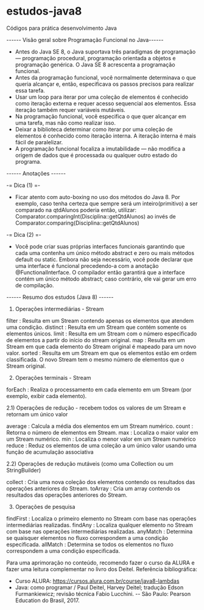 # estudos-java8
Códigos para prática desenvolvimento Java

------ Visão geral sobre Programação Funcional no Java------

- Antes do Java SE 8, o Java suportava três paradigmas de programação — programação procedural, programação orientada a objetos e programação
genérica. O Java SE 8 acrescenta a programação funcional.
- Antes da programação funcional, você normalmente determinava o que queria alcançar e, então, especificava os passos precisos para realizar
essa tarefa.
- Usar um loop para iterar por uma coleção de elementos é conhecido como iteração externa e requer acesso sequencial aos elementos. Essa
iteração também requer variáveis mutáveis.
- Na programação funcional, você especifica o que quer alcançar em uma tarefa, mas não como realizar isso.
- Deixar a biblioteca determinar como iterar por uma coleção de elementos é conhecido como iteração interna. A iteração interna é mais fácil de
paralelizar.
- A programação funcional focaliza a imutabilidade — não modifica a origem de dados que é processada ou qualquer outro estado do programa.

------ Anotações ------

-= Dica (1) =-
- Ficar atento com auto-boxing no uso dos métodos do Java 8.
	Por exemplo, caso tenha certeza que sempre será um inteiro(primitivo) a ser comparado na qtdAlunos poderia então, utilizar:
		Comparator.comparingInt(Disciplina::getQtdAlunos)
	ao invés de
		Comparator.comparing(Disciplina::getQtdAlunos)

-= Dica (2) =-		
- Você pode criar suas próprias interfaces funcionais garantindo que cada uma contenha um único método abstract e zero ou
mais métodos default ou static. Embora não seja necessário, você pode declarar que uma interface é funcional precedendo-a
com a anotação @FunctionalInterface. O compilador então garantirá que a interface contém um único método abstract; caso
contrário, ele vai gerar um erro de compilação.


------ Resumo dos estudos (Java 8) ------

1) Operações intermediárias - Stream

filter 		: Resulta em um Stream contendo apenas os elementos que atendem uma condição.
distinct 	: Resulta em um Stream que contém somente os elementos únicos.
limit 		: Resulta em um Stream com o número especificado de elementos a partir do início do stream original.
map 		: Resulta em um Stream em que cada elemento do Stream original é mapeado para um novo valor.
sorted 		: Resulta em um Stream em que os elementos estão em ordem classificada. O novo Stream tem o mesmo número de elementos que o Stream original.

2) Operações terminais - Stream

forEach 	: Realiza o processamento em cada elemento em um Stream (por exemplo, exibir cada elemento).

2.1) Operações de redução - recebem todos os valores de um Stream e retornam um único valor

average 	: Calcula a média dos elementos em um Stream numérico.
count 		: Retorna o número de elementos em Stream.
max 		: Localiza o maior valor em um Stream numérico.
min 		: Localiza o menor valor em um Stream numérico
reduce 		: Reduz os elementos de uma coleção a um único valor usando uma função de acumulação associativa 

2.2) Operações de redução mutáveis (como uma Collection ou um StringBuilder)

collect 	: Cria uma nova coleção dos elementos contendo os resultados das operações anteriores do Stream.
toArray 	: Cria um array contendo os resultados das operações anteriores do Stream.

3) Operações de pesquisa

findFirst	: Localiza o primeiro elemento no Stream com base nas operações intermediárias realizadas.
findAny 	: Localiza qualquer elemento no Stream com base nas operações intermediárias realizadas.
anyMatch	: Determina se quaisquer elementos no fluxo correspondem a uma condição especificada.
allMatch	: Determina se todos os elementos no fluxo correspondem a uma condição especificada.

Para uma aprimoração no conteúdo, recomendo fazer o curso da ALURA e fazer uma leitura complementar no livro dos Deitel.
Referência bibliográfica:
- Curso ALURA: https://cursos.alura.com.br/course/java8-lambdas
- Java: como programar / Paul Deitel, Harvey Deitel; tradução Edson
Furmankiewicz; revisão técnica Fabio Lucchini. -- São Paulo: Pearson
Education do Brasil, 2017.

<script src="https://gist.github.com/gustavobite/3e1eff20ba93ec51416ea43ba263bb52.js"></script>
